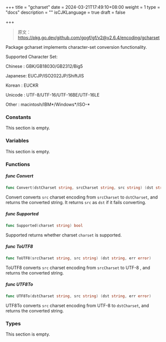 +++
title = "gcharset"
date = 2024-03-21T17:49:10+08:00
weight = 1
type = "docs"
description = ""
isCJKLanguage = true
draft = false

+++

> 原文：https://pkg.go.dev/github.com/gogf/gf/v2@v2.6.4/encoding/gcharset

Package gcharset implements character-set conversion functionality.

Supported Character Set:

Chinese : GBK/GB18030/GB2312/Big5

Japanese: EUCJP/ISO2022JP/ShiftJIS

Korean : EUCKR

Unicode : UTF-8/UTF-16/UTF-16BE/UTF-16LE

Other : macintosh/IBM*/Windows*/ISO-*

### Constants 

This section is empty.

### Variables 

This section is empty.

### Functions 

##### func Convert 

``` go
func Convert(dstCharset string, srcCharset string, src string) (dst string, err error)
```

Convert converts `src` charset encoding from `srcCharset` to `dstCharset`, and returns the converted string. It returns `src` as `dst` if it fails converting.

##### func Supported 

``` go
func Supported(charset string) bool
```

Supported returns whether charset `charset` is supported.

##### func ToUTF8 

``` go
func ToUTF8(srcCharset string, src string) (dst string, err error)
```

ToUTF8 converts `src` charset encoding from `srcCharset` to UTF-8 , and returns the converted string.

##### func UTF8To 

``` go
func UTF8To(dstCharset string, src string) (dst string, err error)
```

UTF8To converts `src` charset encoding from UTF-8 to `dstCharset`, and returns the converted string.

### Types 

This section is empty.